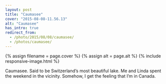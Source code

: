 ```yaml
---
layout: post
title: "Caumasee"
cover: "2015-08-08-11.56.13"
alt: "Caumasee"
has_intro: true
redirect_from:
  - /photo/2015/08/08/caumasee/
  - /photos/caumasee/
---
```


{% assign filename = page.cover %}
{% assign alt = page.alt %}
{% include responsive-image.html %}

Caumasee. Said to be Switzerland’s most beautiful lake. Me and Linda spent the weekend in the vicinity. Somehow, I get the feeling that I’m in Canada.
